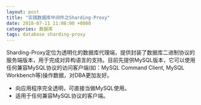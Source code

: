 ```yaml
---
layout: post
title: "实践数据库中间件之Sharding-Proxy"
date: 2018-07-11 11:08:00 +0800
categories: 数据库
tags: database sharding-proxy
---
```


Sharding-Proxy定位为透明化的数据库代理端，提供封装了数据库二进制协议的服务端版本，用于完成对异构语言的支持。目前先提供MySQL版本，它可以使用任何兼容MySQL协议的访问客户端(如：MySQL Command Client, MySQL Workbench等)操作数据，对DBA更加友好。

- 向应用程序完全透明，可直接当做MySQL使用。
- 适用于任何兼容MySQL协议的客户端。

